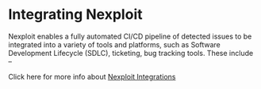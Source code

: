 # Integrating Nexploit
Nexploit enables a fully automated CI/CD pipeline of detected issues to be integrated into a variety of tools and platforms, such as Software Development Lifecycle (SDLC), ticketing, bug tracking tools. These include –

Click here for more info about [Nexploit Integrations](guide/pipeline-integration/pipeline-integration.md)